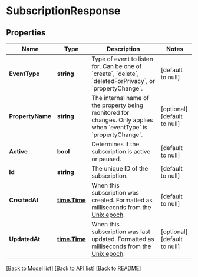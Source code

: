 # SubscriptionResponse

## Properties
Name | Type | Description | Notes
------------ | ------------- | ------------- | -------------
**EventType** | **string** | Type of event to listen for. Can be one of &#x60;create&#x60;, &#x60;delete&#x60;, &#x60;deletedForPrivacy&#x60;, or &#x60;propertyChange&#x60;. | [default to null]
**PropertyName** | **string** | The internal name of the property being monitored for changes. Only applies when &#x60;eventType&#x60; is &#x60;propertyChange&#x60;. | [optional] [default to null]
**Active** | **bool** | Determines if the subscription is active or paused. | [default to null]
**Id** | **string** | The unique ID of the subscription. | [default to null]
**CreatedAt** | [**time.Time**](time.Time.md) | When this subscription was created. Formatted as milliseconds from the [Unix epoch](#). | [default to null]
**UpdatedAt** | [**time.Time**](time.Time.md) | When this subscription was last updated. Formatted as milliseconds from the [Unix epoch](#). | [optional] [default to null]

[[Back to Model list]](../README.md#documentation-for-models) [[Back to API list]](../README.md#documentation-for-api-endpoints) [[Back to README]](../README.md)

